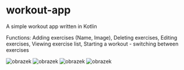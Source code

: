 # workout-app
A simple workout app written in Kotlin

Functions: 
  Adding exercises (Name, Image),
  Deleting exercises,
  Editing exercises,
  Viewing exercise list,
  Starting a workout - switching between exercises

![obrazek](https://github.com/nico-magic/workout-app/assets/93150987/73ef35e5-5932-4b32-9b33-09c534239be7)
![obrazek](https://github.com/nico-magic/workout-app/assets/93150987/9c18f6b3-56f7-4957-98e7-774de8514c98)
![obrazek](https://github.com/nico-magic/workout-app/assets/93150987/a8fe3616-9cd6-4cfe-a84b-73aae472f528)
![obrazek](https://github.com/nico-magic/workout-app/assets/93150987/d022a46b-f071-4d79-bef7-7c1a6ad8aa2f)

